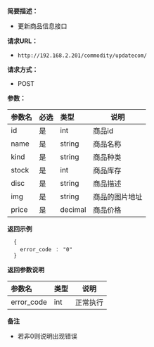 
    
**简要描述：** 

- 更新商品信息接口

**请求URL：** 
- ` http://192.168.2.201/commodity/updatecom/ `
  
**请求方式：**
- POST 

**参数：** 

|参数名|必选|类型|说明|
|:----    |:---|:----- |-----   |
|id |是  |int |商品id   |
|name |是  |string | 商品名称    |
|kind  |是|string | 商品种类    |
|stock  |是|int | 商品库存    |
|disc  |是|string | 商品描述    |
|img  |是|string | 商品的图片地址    |
|price  |是|decimal | 商品价格    |

 **返回示例**

``` 
  {
    error_code ： "0"
  }
```

 **返回参数说明** 

|参数名|类型|说明|
|:-----  |:-----|-----                           |
|error_code |int   |正常执行 |

 **备注** 

- 若非0则说明出现错误


